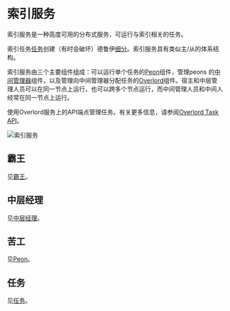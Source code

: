 # 索引服务

索引服务是一种高度可用的分布式服务，可运行与索引相关的任务。

索引任务[任务](http://druid.io/docs/0.12.3/ingestion/tasks.html)创建（有时会破坏）德鲁伊[细分](http://druid.io/docs/0.12.3/design/segments.html)。索引服务具有类似主/从的体系结构。

索引服务由三个主要组件组成：可以运行单个任务的[Peon](http://druid.io/docs/0.12.3/design/peons.html)组件，管理peons 的[中间管理器](http://druid.io/docs/0.12.3/design/middlemanager.html)组件，以及管理向中间管理器分配任务的[Overlord](http://druid.io/docs/0.12.3/design/overlord.html)组件。宿主和中层管理人员可以在同一节点上运行，也可以跨多个节点运行，而中间管理人员和中间人经常在同一节点上运行。

使用Overlord服务上的API端点管理任务。有关更多信息，请参阅[Overlord Task API](http://druid.io/docs/0.12.3/operations/api-reference.html#overlord-tasks)。

![索引服务](http://druid.io/docs/img/indexing_service.png)

## 霸王

见[霸王](http://druid.io/docs/0.12.3/design/overlord.html)。

## 中层经理

见[中层经理](http://druid.io/docs/0.12.3/design/middlemanager.html)。

## 苦工

见[Peon](http://druid.io/docs/0.12.3/design/peons.html)。

## 任务

见[任务](http://druid.io/docs/0.12.3/ingestion/tasks.html)。